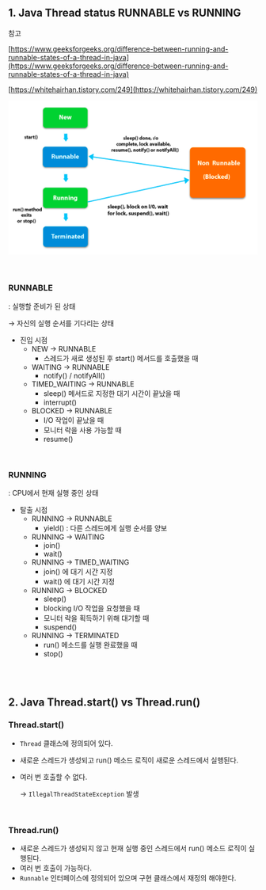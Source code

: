 ## 1. Java Thread status RUNNABLE vs RUNNING

참고

[https://www.geeksforgeeks.org/difference-between-running-and-runnable-states-of-a-thread-in-java](https://www.geeksforgeeks.org/difference-between-running-and-runnable-states-of-a-thread-in-java)

[https://whitehairhan.tistory.com/249](https://whitehairhan.tistory.com/249)

![Untitled](./image/img_56.png)

<br/>

### RUNNABLE

: 실행할 준비가 된 상태

→ 자신의 실행 순서를 기다리는 상태

- 진입 시점
    - NEW → RUNNABLE
        - 스레드가 새로 생성된 후 start() 메서드를 호출했을 때
    - WAITING → RUNNABLE
        - notify() / notifyAll()
    - TIMED_WAITING → RUNNABLE
        - sleep() 메서드로 지정한 대기 시간이 끝났을 때
        - interrupt()
    - BLOCKED → RUNNABLE
        - I/O 작업이 끝났을 때
        - 모니터 락을 사용 가능할 때
        - resume()

<br/>

### RUNNING

: CPU에서 현재 실행 중인 상태

- 탈출 시점
    - RUNNING → RUNNABLE
        - yield() : 다른 스레드에게 실행 순서를 양보
    - RUNNING → WAITING
        - join()
        - wait()
    - RUNNING → TIMED_WAITING
        - join() 에 대기 시간 지정
        - wait() 에 대기 시간 지정
    - RUNNING → BLOCKED
        - sleep()
        - blocking I/O 작업을 요청했을 때
        - 모니터 락을 획득하기 위해 대기할 때
        - suspend()
    - RUNNING → TERMINATED
        - run() 메소드를 실행 완료했을 때
        - stop()

<br/><br/>

## 2. Java Thread.start() vs Thread.run()

### Thread.start()

- `Thread` 클래스에 정의되어 있다.
- 새로운 스레드가 생성되고 run() 메소드 로직이 새로운 스레드에서 실행된다.
- 여러 번 호출할 수 없다.

  → `IllegalThreadStateException` 발생

<br/>

### Thread.run()

- 새로운 스레드가 생성되지 않고 현재 실행 중인 스레드에서 run() 메소드 로직이 실행된다.
- 여러 번 호출이 가능하다.
- `Runnable` 인터페이스에 정의되어 있으며 구현 클래스에서 재정의 해야한다.
